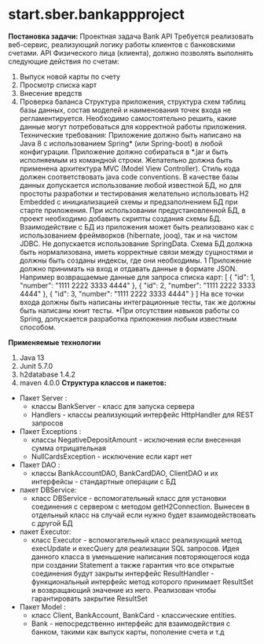 # start.sber.bankappproject
**Постановка задачи:** Проектная задача Bank API Требуется реализовать веб-сервис, реализующий логику работы клиентов с банковскими счетами. API Физического лица (клиента), должно позволять выполнять следующие действия по счетам:
1.	Выпуск новой карты по счету
2.	Проcмотр списка карт
3.	Внесение вредств
4.	Проверка баланса Структура приложения, структура схем таблиц базы данных, состав моделей и наименования точек входа не регламентируется. Необходимо самостоятельно решить, какие данные могут потребоваться для корректной работы приложения. Технические требования: Приложение должно быть написано на Java 8 с использованием Spring* (или Spring-boot) в любой конфигурации. Приложение должно собираться в *.jar и быть исполняемым из командной строки. Желательно должна быть применена архитектура MVC (Model View Controller). Стиль кода должен соответствовать java code conventions. В качестве базы данных допускается использование любой известной БД, но для простоты разработки и тестирования желательно использовать H2 Embedded с инициализацией схемы и предзаполнением БД при старте приложения. При использовании предустановленной БД, в проект необходимо добавить скрипты создания схемы БД. Взаимодействие с БД из приложения может быть реализовано как с использованием фреймворков (hibernate, jooq), так и на чистом JDBC. Не допускается использование SpringData. Схема БД должна быть нормализована, иметь корректные связи между сущностями и должны быть созданы индексы, где они необходимы. 1
Приложение должно принимать на вход и отдавать данные в формате JSON. Например возвращаемые данные для запроса списка карт: [ { "id": 1, "number": "1111 2222 3333 4444" }, { "id": 2, "number": "1111 2222 3333 4444" }, { "id": 3, "number": "1111 2222 3333 4444" } ] На все точки входа должны быть написаны интеграционные тесты, так же должны быть написаны юнит тесты. *При отсутствии навыков работы со Spring, допускается разработка приложения любым известным способом.

**Применяемые технологии**

 1. Java 13
 2. Junit 5.7.0
 3. h2database 1.4.2
 4. maven 4.0.0
**Структура классов и пакетов:** 
- Пакет Server : 
  - классы BankServer - класс для запуска сервера 
  - Handlers - классы реализующий интерфейс HttpHandler для REST запросов 
- Пакет Exceptions : 
  - классы NegativeDepositAmount - исключения если внесенная сумма отрицательная
  - NullCardsException - исключение если карт нет 
- Пакет DAO : 
  - классы BankAccountDAO, BankCardDAO, ClientDAO и их интерфейсы - стандартные операции с БД 
- пакет DBService: 
  - класс DBService - вспомогательный класс для установки соединения с сервером с методом getH2Connection. Вынесен в отдельный класс на случай если нужно будет взаимодействовать с другой БД 
- пакет Executor: 
   - класс Executor - вспомогательный класс реализующий метод execUpdate и execQuery для реализации SQL запросов. Идея данного класса в уменьшение написания повторяющегося кода при создании Statement а также гарантия что все открытые соединения будут закрыты 
интерфейс ResultHandler - функциональный интерфейс метод которого принимает ResultSet и возвращающий значение из него. Реализован чтобы гарантировать закрытие ResultSet 
- Пакет Model : 
   - класс Client, BankAccount, BankCard - классические entities. 
   - Bank - непосредственно интерфейс для взаимодействия с банком,  такими как выпуск карты, пополение счета и т.д


